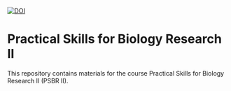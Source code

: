 [![DOI](https://zenodo.org/badge/370710075.svg)](https://zenodo.org/badge/latestdoi/370710075)

# Practical Skills for Biology Research II

This repository contains materials for the course Practical Skills for Biology Research II (PSBR II).
